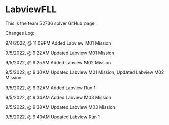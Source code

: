 # LabviewFLL
This is the team 52736 solver GitHub page


Changes Log:

9/4/2022, @ 11:09PM
Added Labview M01 Mission

9/5/2022, @ 9:22AM
Updated Labview M01 Mission

9/5/2022, @ 9:25AM
Added Labview M02 Mission

9/5/2022, @ 9:30AM
Updated Labview M01 Mission,
Updated Labview M02 Mission

9/5/2022, @ 9:32AM
Added Labview Run 1

9/5/2022, @ 9:34AM
Added Labview M03 Mission

9/5/2022, @ 9:38AM
Updated Labview M03 Mission

9/5/2022, @ 9:40AM
Updated Labview Run 1
